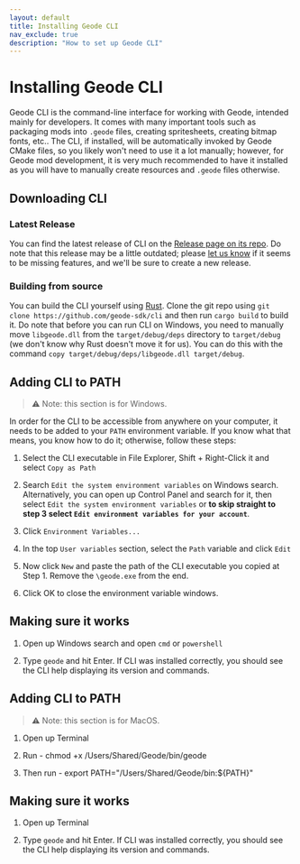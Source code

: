 ```yaml
---
layout: default
title: Installing Geode CLI
nav_exclude: true
description: "How to set up Geode CLI"
---
```


# Installing Geode CLI

Geode CLI is the command-line interface for working with Geode, intended mainly for developers. It comes with many important tools such as packaging mods into `.geode` files, creating spritesheets, creating bitmap fonts, etc.. The CLI, if installed, will be automatically invoked by Geode CMake files, so you likely won't need to use it a lot manually; however, for Geode mod development, it is very much recommended to have it installed as you will have to manually create resources and `.geode` files otherwise.

## Downloading CLI

### Latest Release

You can find the latest release of CLI on the [Release page on its repo](https://github.com/geode-sdk/cli). Do note that this release may be a little outdated; please [let us know](/docs/contributing) if it seems to be missing features, and we'll be sure to create a new release.

### Building from source

You can build the CLI yourself using [Rust](https://doc.rust-lang.org/cargo/getting-started/installation.html). Clone the git repo using `git clone https://github.com/geode-sdk/cli` and then run `cargo build` to build it. Do note that before you can run CLI on Windows, you need to manually move `libgeode.dll` from the `target/debug/deps` directory to `target/debug` (we don't know why Rust doesn't move it for us). You can do this with the command `copy target/debug/deps/libgeode.dll target/debug`.

## Adding CLI to PATH

> :warning: Note: this section is for Windows.

In order for the CLI to be accessible from anywhere on your computer, it needs to be added to your `PATH` environment variable. If you know what that means, you know how to do it; otherwise, follow these steps:

1. Select the CLI executable in File Explorer, Shift + Right-Click it and select `Copy as Path`

2. Search `Edit the system environment variables` on Windows search. Alternatively, you can open up Control Panel and search for it, then select `Edit the system environment variables` or **to skip straight to step 3 select `Edit environment variables for your account`**.

3. Click `Environment Variables...`

4. In the top `User variables` section, select the `Path` variable and click `Edit`

5. Now click `New` and paste the path of the CLI executable you copied at Step 1. Remove the `\geode.exe` from the end.

6. Click OK to close the environment variable windows.

## Making sure it works

1. Open up Windows search and open `cmd` or `powershell`

2. Type `geode` and hit Enter. If CLI was installed correctly, you should see the CLI help displaying its version and commands.

## Adding CLI to PATH

> :warning: Note: this section is for MacOS.

1. Open up Terminal

2. Run - chmod +x /Users/Shared/Geode/bin/geode

3. Then run - export PATH="/Users/Shared/Geode/bin:${PATH}"

## Making sure it works

1. Open up Terminal

2. Type `geode` and hit Enter. If CLI was installed correctly, you should see the CLI help displaying its version and commands.
